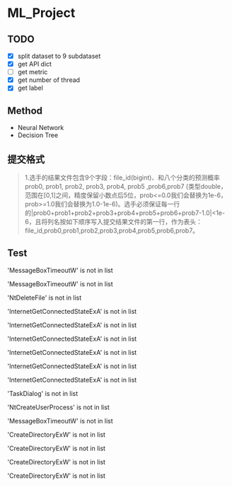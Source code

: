 # ML_Project
## TODO
- [x] split dataset to 9 subdataset
- [x] get API dict
- [ ] get metric
- [x] get number of thread
- [x] get label 

## Method 
- Neural Network
- Decision Tree

## 提交格式
> 1.选手的结果文件包含9个字段：file_id(bigint)、和八个分类的预测概率prob0, prob1, prob2, prob3, prob4, prob5 ,prob6,prob7 (类型double，范围在[0,1]之间，精度保留小数点后5位，prob<=0.0我们会替换为1e-6，prob>=1.0我们会替换为1.0-1e-6)。选手必须保证每一行的|prob0+prob1+prob2+prob3+prob4+prob5+prob6+prob7-1.0|<1e-6，且将列名按如下顺序写入提交结果文件的第一行，作为表头：file_id,prob0,prob1,prob2,prob3,prob4,prob5,prob6,prob7。

## Test
'MessageBoxTimeoutW' is not in list

'MessageBoxTimeoutW' is not in list

'NtDeleteFile' is not in list

'InternetGetConnectedStateExA' is not in list

'InternetGetConnectedStateExA' is not in list

'InternetGetConnectedStateExA' is not in list

'InternetGetConnectedStateExA' is not in list

'InternetGetConnectedStateExA' is not in list

'InternetGetConnectedStateExA' is not in list

'TaskDialog' is not in list

'NtCreateUserProcess' is not in list

'MessageBoxTimeoutW' is not in list

'CreateDirectoryExW' is not in list

'CreateDirectoryExW' is not in list

'CreateDirectoryExW' is not in list

'CreateDirectoryExW' is not in list

